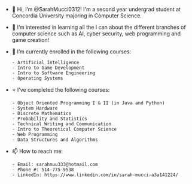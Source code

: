 - 👋 Hi, I’m @SarahMucci0312! I'm a second year undergrad student at Concordia University majoring in Computer Science.

- 👀 I’m interested in learning all the I can about the different branches of computer science such as AI, cyber security, web programming and game creation!

- 🌱 I’m currently enrolled in the following courses:

      - Artificial Intelligence
      - Intro to Game Development
      - Intro to Software Engineering
      - Operating Systems
 
- ⭐ I’ve completed the following courses:

      - Object Oriented Programming I & II (in Java and Python)
      - System Hardware
      - Discrete Mathematics
      - Probability and Statistics
      - Technical Writing and Communication
      - Intro to Theoretical Computer Science
      - Web Programming
      - Data Structures and Algorithms

- 📫 How to reach me:

      - Email: sarahmuu333@hotmail.com
      - Phone #: 514-775-9538
      - LinkedIn: https://www.linkedin.com/in/sarah-mucci-a3a141224/
